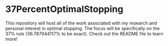 # 37PercentOptimalStopping
This repository will host all of the work associated with my research and personal interest in optimal stopping. The focus will be specifically on the 37% rule (36.787944117% to be exact). Check out the README file to learn more!
